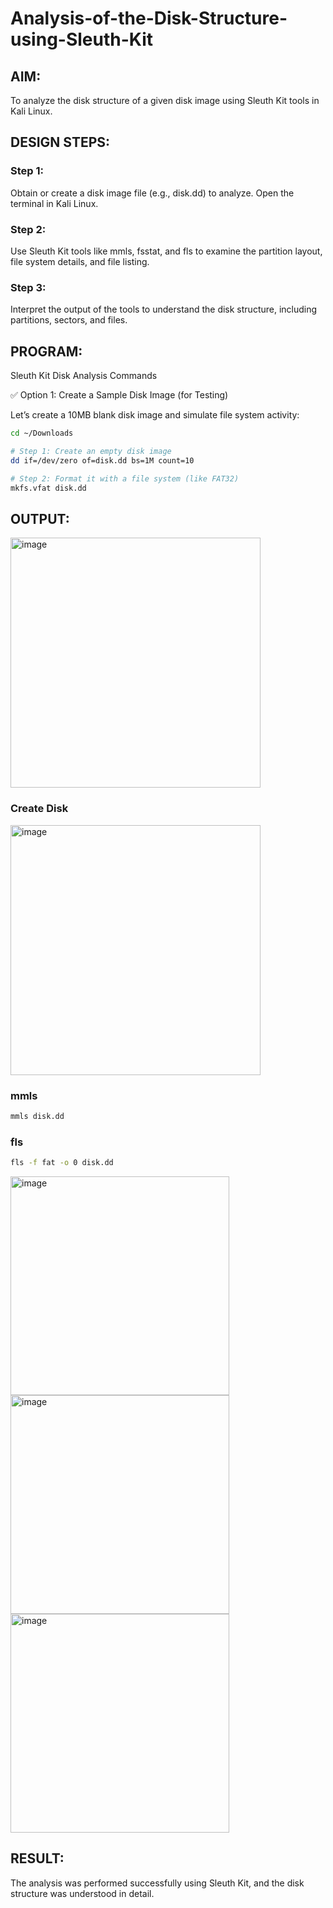 # Analysis-of-the-Disk-Structure-using-Sleuth-Kit
## AIM:
To analyze the disk structure of a given disk image using Sleuth Kit tools in Kali Linux.

## DESIGN STEPS:
### Step 1:
Obtain or create a disk image file (e.g., disk.dd) to analyze. Open the terminal in Kali Linux.

### Step 2:
Use Sleuth Kit tools like mmls, fsstat, and fls to examine the partition layout, file system details, and file listing.

### Step 3:
Interpret the output of the tools to understand the disk structure, including partitions, sectors, and files.

## PROGRAM:
Sleuth Kit Disk Analysis Commands

✅ Option 1: Create a Sample Disk Image (for Testing)

Let’s create a 10MB blank disk image and simulate file system activity:

```bash
cd ~/Downloads

# Step 1: Create an empty disk image
dd if=/dev/zero of=disk.dd bs=1M count=10

# Step 2: Format it with a file system (like FAT32)
mkfs.vfat disk.dd
```

## OUTPUT:

<img width="400" alt="image" src=https://github.com/user-attachments/assets/4f545328-b501-4ddb-ab2c-ffe82b8d945c>

### Create Disk
<img width="400" alt="image" src=https://github.com/user-attachments/assets/24be8486-72b4-401b-8354-d3d56586e66b>

### mmls 
```bash
mmls disk.dd
```
### fls
```bash
fls -f fat -o 0 disk.dd
```
<img width="350" alt="image" src=https://github.com/user-attachments/assets/8b2fcd71-e995-4f69-9b62-8026bc46d749>


<img width="350" alt="image" src=https://github.com/user-attachments/assets/f4767f8a-2a5a-4764-8c63-4f548f416c32>


<img width="350" alt="image" src=https://github.com/user-attachments/assets/d0ffa9f1-d2a6-4900-be5c-e7a5edd2d535>


## RESULT:
The analysis was performed successfully using Sleuth Kit, and the disk structure was understood in detail.
